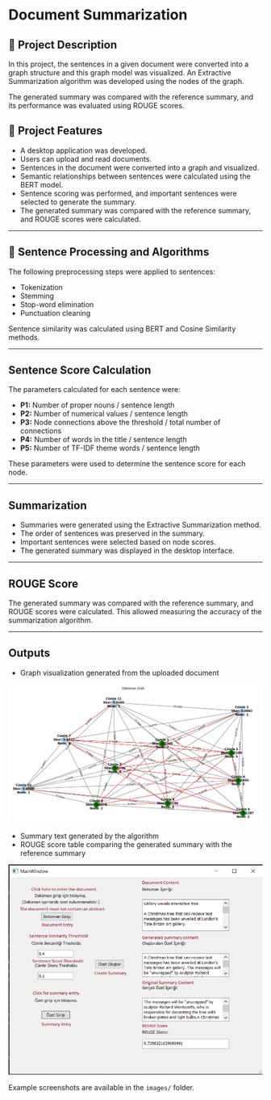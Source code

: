 # Document Summarization

## 📖 Project Description

In this project, the sentences in a given document were converted into a graph structure and this graph model was visualized. An Extractive Summarization algorithm was developed using the nodes of the graph.

The generated summary was compared with the reference summary, and its performance was evaluated using ROUGE scores.

## 📝 Project Features

- A desktop application was developed.  
- Users can upload and read documents.  
- Sentences in the document were converted into a graph and visualized.  
- Semantic relationships between sentences were calculated using the BERT model.  
- Sentence scoring was performed, and important sentences were selected to generate the summary.  
- The generated summary was compared with the reference summary, and ROUGE scores were calculated.  

---

## 🔎 Sentence Processing and Algorithms

The following preprocessing steps were applied to sentences:  
- Tokenization  
- Stemming  
- Stop-word elimination  
- Punctuation cleaning  

Sentence similarity was calculated using BERT and Cosine Similarity methods.  

---

## Sentence Score Calculation

The parameters calculated for each sentence were:  
- **P1:** Number of proper nouns / sentence length  
- **P2:** Number of numerical values / sentence length  
- **P3:** Node connections above the threshold / total number of connections  
- **P4:** Number of words in the title / sentence length  
- **P5:** Number of TF-IDF theme words / sentence length  

These parameters were used to determine the sentence score for each node.  

---

## Summarization

- Summaries were generated using the Extractive Summarization method.  
- The order of sentences was preserved in the summary.  
- Important sentences were selected based on node scores.  
- The generated summary was displayed in the desktop interface.  

---

## ROUGE Score

The generated summary was compared with the reference summary, and ROUGE scores were calculated. This allowed measuring the accuracy of the summarization algorithm.  

---

## Outputs

- Graph visualization generated from the uploaded document  

![Graph Structure](images/output_graph.png)  

- Summary text generated by the algorithm  
- ROUGE score table comparing the generated summary with the reference summary  

![Sample Interface](images/output.png)  

Example screenshots are available in the `images/` folder.
